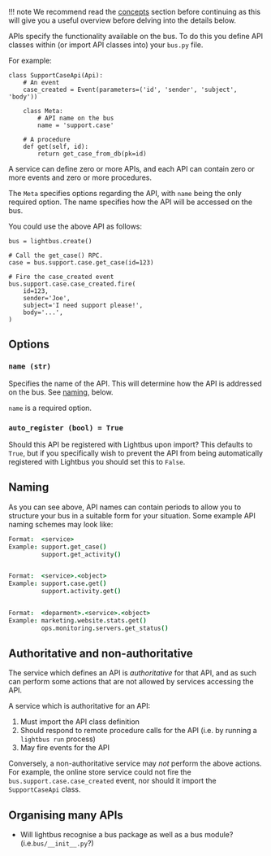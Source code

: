 
!!! note
    We recommend read the [concepts](concepts.md) section before continuing
    as this will give you a useful overview before delving into the details 
    below.

APIs specify the functionality available on the bus. To do this you 
define API classes within (or import API classes into) your `bus.py` file.

For example:

```python3
class SupportCaseApi(Api):
    # An event
    case_created = Event(parameters=('id', 'sender', 'subject', 'body'))

    class Meta:
        # API name on the bus
        name = 'support.case'
    
    # A procedure
    def get(self, id):
        return get_case_from_db(pk=id)
```

A service can define zero or more APIs, and each API can contain 
zero or more events and zero or more procedures.

The `Meta` specifies options regarding the API, with `name` being 
the only required option. The name specifies how the API will be 
accessed on the bus.

You could use the above API as follows:

```python3
bus = lightbus.create()

# Call the get_case() RPC.
case = bus.support.case.get_case(id=123)

# Fire the case_created event
bus.support.case.case_created.fire(
    id=123,
    sender='Joe',
    subject='I need support please!',
    body='...',
)
```

## Options

### `name (str)`

Specifies the name of the API. This will determine how the API is addressed 
on the bus. See [naming](#naming), below.

`name` is a required option.

### `auto_register (bool) = True`

Should this API be registered with Lightbus upon import? This defaults to `True`, 
but if you specifically wish to prevent the API from being automatically 
registered with Lightbus you should set this to `False`.

## Naming

As you can see above, API names can contain periods to allow you 
to structure your bus in a suitable form for your situation. 
Some example API naming schemes may look like:

```coffeescript
Format:  <service>
Example: support.get_case()
         support.get_activity()


Format:  <service>.<object>
Example: support.case.get()
         support.activity.get()


Format:  <deparment>.<service>.<object>
Example: marketing.website.stats.get()
         ops.monitoring.servers.get_status()
```

## Authoritative and non-authoritative

The service which defines an API is *authoritative* for that API, and as 
such can perform some actions that are not allowed by services accessing the API.

A service which is authoritative for an API:

1. Must import the API class definition
2. Should respond to remote procedure calls for the API
   (i.e. by running a `lightbus run` process)
3. May fire events for the API

Conversely, a non-authoritative service may *not* perform the above actions. 
For example, the online store service could not fire the `bus.support.case.case_created`
event, nor should it import the `SupportCaseApi` class.

## Organising many APIs

* Will lightbus recognise a bus package as well as a bus module? 
  (i.e.`bus/__init__.py`?)


